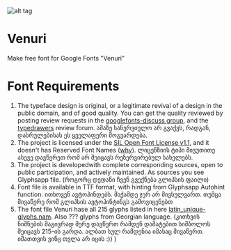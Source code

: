 ![alt tag](http://i.imgur.com/wfMUxLv.png)
# Venuri
Make free font for Google Fonts "Venuri"


# Font Requirements

1. The typeface design is original, or a legitimate revival of a design in the public domain, and of good quality. You can get the quality reviewed by posting review requests in the [googlefonts-discuss group](https://groups.google.com/forum/#!forum/googlefonts-discuss), and the [typedrawers](http://typedrawers.com/categories/critiques%E2%80%94type-design) review forum. ამაზე სანერვიულო არ გვაქვს, რადგან, დასრულებისას ეს ყველაფერი მოგვარდება.
2. The project is licensed under the [SIL Open Font License v1.1](http://scripts.sil.org/OFL), and it doesn't has Reserved Font Names ([why](https://github.com/simoncozens/silson/issues/1)). ლიცენზიის ტიპი მივუთითე ასევე დავწერეთ რომ არ შეიცავს რეზერვირებულ სახელებს.
3. The project is developedwith complete corresponding sources, open to public participation, and actively maintained. As sources you see Glyphsapp file. (როგორც დედანი ჩვენ გვექნება გლიპსის ფაილი)
4. Font file is available in TTF format, with hinting from Glyphsapp Autohint function. ითხოვენ ავტოჰინდებს. მაქამდე ჯერ არ მივსულვართ. თუმცა მივაწერე რომ გლიპსის ავტოჰინტინგს გამოვიყენებთ
5. The font file Venuri hase all  215 glyphs listed in here [latin_unique-glyphs.nam](https://github.com/google/fonts/blob/master/tools/encodings/latin_unique-glyphs.nam). Also ??? glyphs from Georgian language. (კითხვის ნიშნების მაგივრად მერე დავწერთ რამდენ დამატებით სიმბოლოს შეიცავს 215-ის გარდა. ალბათ სულ რამდენია იმასაც მივაწერთ. იმათთვის ვინც თვლა არ იცის :)) ) 

